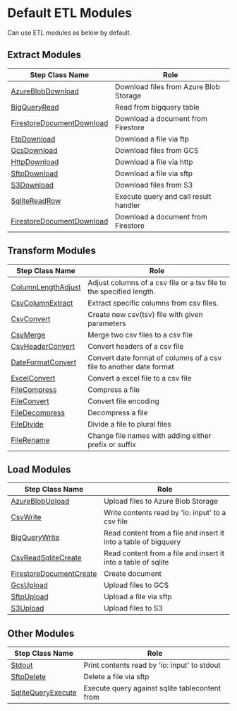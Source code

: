 # Default ETL Modules
Can use ETL modules as below by default.

## Extract Modules
|Step Class Name|Role|
|----------|-----------|
|[AzureBlobDownload](https://github.com/cocoa-maemae/cliboa/blob/fix-manual/docs/modules/azureblob_download.md)|Download files from Azure Blob Storage|
|[BigQueryRead](/docs/modules/bigquery_read.md)|Read from bigquery table|
|[FirestoreDocumentDownload](/docs/modules/firestore_document_download.md)|Download a document from Firestore|
|[FtpDownload](/docs/modules/ftp_download.md)|Download a file via ftp|
|[GcsDownload](/docs/modules/gcs_download.md)|Download files from GCS|
|[HttpDownload](/docs/modules/http_download.md)|Download a file via http|
|[SftpDownload](/docs/modules/sftp_download.md)|Download a file via sftp|
|[S3Download](/docs/modules/s3_download.md)|Download files from S3|
|[SqliteReadRow](/docs/modules/sqlite_read_row.md)|Execute query and call result handler|
|[FirestoreDocumentDownload](/docs/modules/firestore_document_download.md)|Download a document from Firestore|


## Transform Modules
|Step Class Name|Role|
|----------|-----------|
|[ColumnLengthAdjust](/docs/modules/column_length_adjust.md)|Adjust columns of a csv file or a tsv file to the specified length.|
|[CsvColumnExtract](/docs/modules/csv_column_extract.md)|Extract specific columns from csv files.|
|[CsvConvert](/docs/modules/csv_convert.md)|Create new csv(tsv) file with given parameters|
|[CsvMerge](/docs/modules/csv_merge.md)|Merge two csv files to a csv file|
|[CsvHeaderConvert](/docs/modules/csv_header_convert.md)|Convert headers of a csv file|
|[DateFormatConvert](/docs/modules/date_format_convert.md)|Convert date format of columns of a csv file to another date format|
|[ExcelConvert](/docs/modules/excel_convert.md)|Convert a excel file to a csv file|
|[FileCompress](/docs/modules/file_compress.md)|Compress a file|
|[FileConvert](/docs/modules/file_convert.md)|Convert file encoding|
|[FileDecompress](/docs/modules/file_decompress.md)|Decompress a file|
|[FileDivide](/docs/modules/file_divide.md)|Divide a file to plural files|
|[FileRename](/docs/modules/file_rename.md)|Change file names with adding either prefix or suffix|


## Load Modules
|Step Class Name|Role|
|----------|-----------|
|[AzureBlobUpload](https://github.com/cocoa-maemae/cliboa/blob/fix-manual/docs/modules/azureblob_upload.md)|Upload files to Azure Blob Storage|
|[CsvWrite](/docs/modules/csv_write.md)|Write contents read by 'io: input' to a csv file|
|[BigQueryWrite](/docs/modules/bigquery_write.md)|Read content from a file and insert it into a table of bigquery|
|[CsvReadSqliteCreate](/docs/modules/csv_read_sqlite_create.md)|Read content from a file and insert it into a table of sqlite|
|[FirestoreDocumentCreate](/docs/modules/firestore_document_create.md)|Create document|
|[GcsUpload](/docs/modules/gcs_upload.md)|Upload files to GCS|
|[SftpUpload](/docs/modules/sftp_upload.md)|Upload a file via sftp|
|[S3Upload](/docs/modules/s3_upload.md)|Upload files to S3|

## Other Modules
|Step Class Name|Role|
|----------|-----------|
|[Stdout](/docs/modules/stdout.md)|Print contents read by 'io: input' to stdout|
|[SftpDelete](/docs/modules/sftp_delete.md)|Delete a file via sftp|
|[SqliteQueryExecute](/docs/modules/sqlite_query_execute.md)|Execute query against sqlite tablecontent from|
